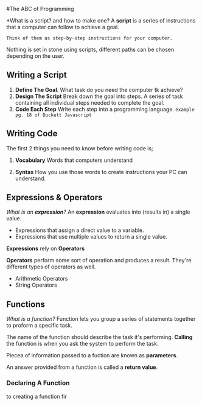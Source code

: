 #The ABC of Programming

*What is a script? and how to make one? 
A **script** is a series of instructions that a
computer can follow to achieve a goal.

`Think of them as step-by-step instructions for your computer.` 

Nothing is set in stone using scripts, different paths can be chosen depending on the user.

## Writing a Script
1. **Define The Goal**.
 What  task do you need the computer tk achieve?
2. **Design The Script**
Break down the goal into steps. A series of task  containing all individual steps needed to complete the goal.
3. **Code Each Step**
Write each step into a programming language.
`example pg. 18 of Duckett Javascript`
## Writing Code
The first 2 things you need to know before writing code is;
 1. **Vocabulary** Words that computers understand

2. **Syntax** How you use those words to create instructions your PC can understand.

## Expressions & Operators
*What is an **expression**?*
 An **expression** evaluates into (results in) a single value. 

 - Expressions that assign a direct value to a variable.
 - Expressions that use multiple values to return a single value.

 **Expressions** rely on **Operators**

**Operators** perform some sort of operation and produces a result. They're different types of operators as well.

- Arithmetic Operators
- String Operators

## Functions
*What is a function?*
Function lets you group a series of statements together to proform a specific task.

The name of the function should describe the task it's performing. **Calling** the function is when you ask the system to perform the task.

Piecea of information passed to a fuction are known as **parameters**.

An answer provided from a function is called a **return value**.

### Declaring A Function

to creating a function fir